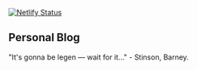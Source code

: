 [![Netlify Status](https://api.netlify.com/api/v1/badges/009160c2-1c37-447f-ab3c-8d5f59ee2d84/deploy-status)](https://app.netlify.com/sites/emersonpaiva/deploys)

## Personal Blog

"It's gonna be legen — wait for it..." - Stinson, Barney.
